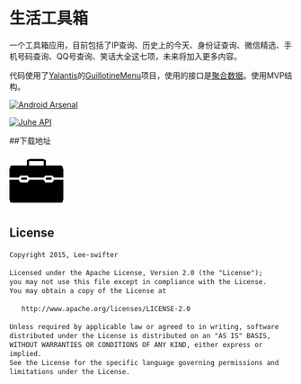 # 生活工具箱

一个工具箱应用，目前包括了IP查询、历史上的今天、身份证查询、微信精选、手机号码查询、QQ号查询、笑话大全这七项，未来将加入更多内容。

代码使用了[Yalantis](https://github.com/Yalantis)的[GuillotineMenu](https://github.com/Yalantis/GuillotineMenu-Android)项目，使用的接口是[聚合数据](https://www.juhe.cn/)。使用MVP结构。

[![Android Arsenal](https://img.shields.io/badge/Android%20Arsenal-GuillotineMenu-green.svg?style=flat)](https://android-arsenal.com/details/1/1995)

[![Juhe API](https://www.juhe.cn/themes/v4/public/images/logo.png)](https://www.juhe.cn/) 

##下载地址

[![](app/src/main/res/mipmap-xhdpi/ic_launcher.png)](http://fir.im/tobox)

## License

    Copyright 2015, Lee-swifter

    Licensed under the Apache License, Version 2.0 (the "License");
    you may not use this file except in compliance with the License.
    You may obtain a copy of the License at

       http://www.apache.org/licenses/LICENSE-2.0

    Unless required by applicable law or agreed to in writing, software
    distributed under the License is distributed on an "AS IS" BASIS,
    WITHOUT WARRANTIES OR CONDITIONS OF ANY KIND, either express or implied.
    See the License for the specific language governing permissions and
    limitations under the License.
